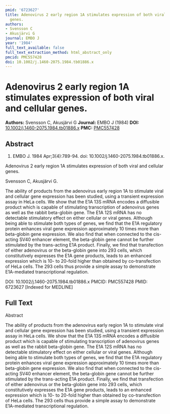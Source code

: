 ```yaml
---
pmid: '6723627'
title: Adenovirus 2 early region 1A stimulates expression of both viral and cellular
  genes.
authors:
- Svensson C
- Akusjärvi G
journal: EMBO J
year: '1984'
full_text_available: false
full_text_extraction_method: html_abstract_only
pmcid: PMC557428
doi: 10.1002/j.1460-2075.1984.tb01886.x
---
```


# Adenovirus 2 early region 1A stimulates expression of both viral and cellular genes.
**Authors:** Svensson C, Akusjärvi G
**Journal:** EMBO J (1984)
**DOI:** [10.1002/j.1460-2075.1984.tb01886.x](https://doi.org/10.1002/j.1460-2075.1984.tb01886.x)
**PMC:** [PMC557428](https://www.ncbi.nlm.nih.gov/pmc/articles/PMC557428/)

## Abstract

1. EMBO J. 1984 Apr;3(4):789-94. doi: 10.1002/j.1460-2075.1984.tb01886.x.

Adenovirus 2 early region 1A stimulates expression of both viral and cellular 
genes.

Svensson C, Akusjärvi G.

The ability of products from the adenovirus early region 1A to stimulate viral 
and cellular gene expression has been studied, using a transient expression 
assay in HeLa cells. We show that the E1A 13S mRNA encodes a diffusible product 
which is capable of stimulating transcription of adenovirus genes as well as the 
rabbit beta-globin gene. The E1A 12S mRNA has no detectable stimulatory effect 
on either cellular or viral genes. Although being able to stimulate both types 
of genes, we find that the E1A regulatory protein enhances viral gene expression 
approximately 10 times more than beta-globin gene expression. We also find that 
when connected to the cis-acting SV40 enhancer element, the beta-globin gene 
cannot be further stimulated by the trans-acting E1A product. Finally, we find 
that transfection of either adenovirus or the beta-globin gene into 293 cells, 
which constitutively expresses the E1A gene products, leads to an enhanced 
expression which is 10- to 20-fold higher than obtained by co-transfection of 
HeLa cells. The 293 cells thus provide a simple assay to demonstrate 
E1A-mediated transcriptional regulation.

DOI: 10.1002/j.1460-2075.1984.tb01886.x
PMCID: PMC557428
PMID: 6723627 [Indexed for MEDLINE]

## Full Text

Abstract

The ability of products from the adenovirus early region 1A to stimulate viral and cellular gene expression has been studied, using a transient expression assay in HeLa cells. We show that the E1A 13S mRNA encodes a diffusible product which is capable of stimulating transcription of adenovirus genes as well as the rabbit beta-globin gene. The E1A 12S mRNA has no detectable stimulatory effect on either cellular or viral genes. Although being able to stimulate both types of genes, we find that the E1A regulatory protein enhances viral gene expression approximately 10 times more than beta-globin gene expression. We also find that when connected to the cis-acting SV40 enhancer element, the beta-globin gene cannot be further stimulated by the trans-acting E1A product. Finally, we find that transfection of either adenovirus or the beta-globin gene into 293 cells, which constitutively expresses the E1A gene products, leads to an enhanced expression which is 10- to 20-fold higher than obtained by co-transfection of HeLa cells. The 293 cells thus provide a simple assay to demonstrate E1A-mediated transcriptional regulation.
